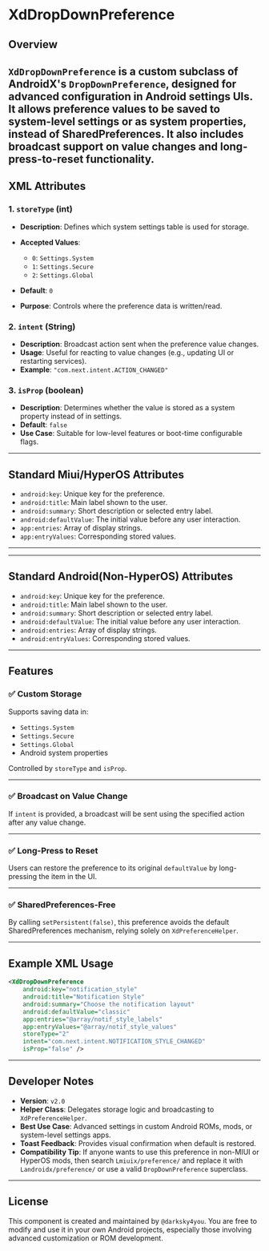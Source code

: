 # XdDropDownPreference

## Overview

`XdDropDownPreference` is a custom subclass of AndroidX's `DropDownPreference`, designed for advanced configuration in Android settings UIs. It allows preference values to be saved to system-level settings or as system properties, instead of SharedPreferences. It also includes broadcast support on value changes and long-press-to-reset functionality.
---

## XML Attributes

### 1. `storeType` (int)

* **Description**: Defines which system settings table is used for storage.
* **Accepted Values**:

  * `0`: `Settings.System`
  * `1`: `Settings.Secure`
  * `2`: `Settings.Global`
* **Default**: `0`
* **Purpose**: Controls where the preference data is written/read.

### 2. `intent` (String)

* **Description**: Broadcast action sent when the preference value changes.
* **Usage**: Useful for reacting to value changes (e.g., updating UI or restarting services).
* **Example**: `"com.next.intent.ACTION_CHANGED"`

### 3. `isProp` (boolean)

* **Description**: Determines whether the value is stored as a system property instead of in settings.
* **Default**: `false`
* **Use Case**: Suitable for low-level features or boot-time configurable flags.

---

## Standard Miui/HyperOS Attributes

* `android:key`: Unique key for the preference.
* `android:title`: Main label shown to the user.
* `android:summary`: Short description or selected entry label.
* `android:defaultValue`: The initial value before any user interaction.
* `app:entries`: Array of display strings.
* `app:entryValues`: Corresponding stored values.

---

---

## Standard Android(Non-HyperOS) Attributes

* `android:key`: Unique key for the preference.
* `android:title`: Main label shown to the user.
* `android:summary`: Short description or selected entry label.
* `android:defaultValue`: The initial value before any user interaction.
* `android:entries`: Array of display strings.
* `android:entryValues`: Corresponding stored values.

---

## Features

### ✅ Custom Storage

Supports saving data in:

* `Settings.System`
* `Settings.Secure`
* `Settings.Global`
* Android system properties

Controlled by `storeType` and `isProp`.

---

### ✅ Broadcast on Value Change

If `intent` is provided, a broadcast will be sent using the specified action after any value change.

---

### ✅ Long-Press to Reset

Users can restore the preference to its original `defaultValue` by long-pressing the item in the UI.

---

### ✅ SharedPreferences-Free

By calling `setPersistent(false)`, this preference avoids the default SharedPreferences mechanism, relying solely on `XdPreferenceHelper`.

---

## Example XML Usage

```xml
<XdDropDownPreference
    android:key="notification_style"
    android:title="Notification Style"
    android:summary="Choose the notification layout"
    android:defaultValue="classic"
    app:entries="@array/notif_style_labels"
    app:entryValues="@array/notif_style_values"
    storeType="2"
    intent="com.next.intent.NOTIFICATION_STYLE_CHANGED"
    isProp="false" />
```

---

## Developer Notes

* **Version**: `v2.0`
* **Helper Class**: Delegates storage logic and broadcasting to `XdPreferenceHelper`.
* **Best Use Case**: Advanced settings in custom Android ROMs, mods, or system-level settings apps.
* **Toast Feedback**: Provides visual confirmation when default is restored.
* **Compatibility Tip**: If anyone wants to use this preference in non-MIUI or HyperOS mods, then search `Lmiuix/preference/` and replace it with `Landroidx/preference/` or use a valid `DropDownPreference` superclass.



---

## License

This component is created and maintained by `@darksky4you`. You are free to modify and use it in your own Android projects, especially those involving advanced customization or ROM development.